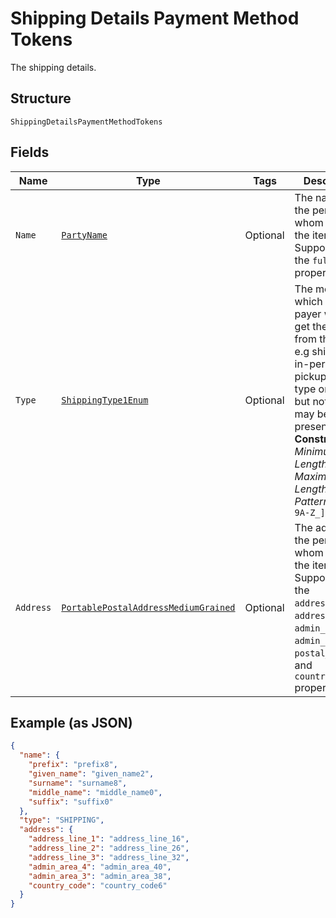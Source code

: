 
# Shipping Details Payment Method Tokens

The shipping details.

## Structure

`ShippingDetailsPaymentMethodTokens`

## Fields

| Name | Type | Tags | Description | Getter | Setter |
|  --- | --- | --- | --- | --- | --- |
| `Name` | [`PartyName`](../../doc/models/party-name.md) | Optional | The name of the person to whom to ship the items. Supports only the `full_name` property. | PartyName getName() | setName(PartyName name) |
| `Type` | [`ShippingType1Enum`](../../doc/models/shipping-type-1-enum.md) | Optional | The method by which the payer wants to get their items from the payee e.g shipping, in-person pickup. Either type or options but not both may be present.<br>**Constraints**: *Minimum Length*: `1`, *Maximum Length*: `255`, *Pattern*: `^[0-9A-Z_]+$` | ShippingType1Enum getType() | setType(ShippingType1Enum type) |
| `Address` | [`PortablePostalAddressMediumGrained`](../../doc/models/portable-postal-address-medium-grained.md) | Optional | The address of the person to whom to ship the items. Supports only the `address_line_1`, `address_line_2`, `admin_area_1`, `admin_area_2`, `postal_code`, and `country_code` properties. | PortablePostalAddressMediumGrained getAddress() | setAddress(PortablePostalAddressMediumGrained address) |

## Example (as JSON)

```json
{
  "name": {
    "prefix": "prefix8",
    "given_name": "given_name2",
    "surname": "surname8",
    "middle_name": "middle_name0",
    "suffix": "suffix0"
  },
  "type": "SHIPPING",
  "address": {
    "address_line_1": "address_line_16",
    "address_line_2": "address_line_26",
    "address_line_3": "address_line_32",
    "admin_area_4": "admin_area_40",
    "admin_area_3": "admin_area_38",
    "country_code": "country_code6"
  }
}
```

